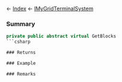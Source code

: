 ← [Index](Api-Index) ← [IMyGridTerminalSystem](Sandbox.ModAPI.Ingame.IMyGridTerminalSystem)

### Summary

```csharp
private public abstract virtual GetBlocks
```csharp

### Returns

### Example

### Remarks

